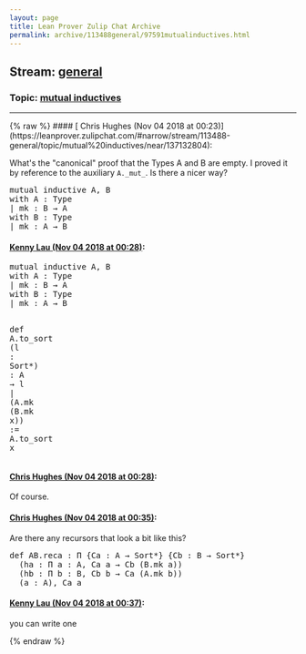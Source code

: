```yaml
---
layout: page
title: Lean Prover Zulip Chat Archive 
permalink: archive/113488general/97591mutualinductives.html
---
```


## Stream: [general](https://leanprover-community.github.io/archive/113488general/index.html)
### Topic: [mutual inductives](https://leanprover-community.github.io/archive/113488general/97591mutualinductives.html)

---

<base href="https://leanprover.zulipchat.com">
{% raw %}
#### [ Chris Hughes (Nov 04 2018 at 00:23)](https://leanprover.zulipchat.com/#narrow/stream/113488-general/topic/mutual%20inductives/near/137132804):
<p>What's the "canonical" proof that the Types A and B are empty. I proved it by reference to the auxiliary <code>A._mut_</code>. Is there a nicer way?</p>
<div class="codehilite"><pre><span></span><span class="n">mutual</span> <span class="kn">inductive</span> <span class="n">A</span><span class="o">,</span> <span class="n">B</span>
<span class="k">with</span> <span class="n">A</span> <span class="o">:</span> <span class="kt">Type</span>
<span class="bp">|</span> <span class="n">mk</span> <span class="o">:</span> <span class="n">B</span> <span class="bp">→</span> <span class="n">A</span>
<span class="k">with</span> <span class="n">B</span> <span class="o">:</span> <span class="kt">Type</span>
<span class="bp">|</span> <span class="n">mk</span> <span class="o">:</span> <span class="n">A</span> <span class="bp">→</span> <span class="n">B</span>
</pre></div>

#### [ Kenny Lau (Nov 04 2018 at 00:28)](https://leanprover.zulipchat.com/#narrow/stream/113488-general/topic/mutual%20inductives/near/137132957):
<div class="codehilite"><pre><span></span><span class="n">mutual</span> <span class="kn">inductive</span> <span class="n">A</span><span class="o">,</span> <span class="n">B</span>
<span class="k">with</span> <span class="n">A</span> <span class="o">:</span> <span class="kt">Type</span>
<span class="bp">|</span> <span class="n">mk</span> <span class="o">:</span> <span class="n">B</span> <span class="bp">→</span> <span class="n">A</span>
<span class="k">with</span> <span class="n">B</span> <span class="o">:</span> <span class="kt">Type</span>
<span class="bp">|</span> <span class="n">mk</span> <span class="o">:</span> <span class="n">A</span> <span class="bp">→</span> <span class="n">B</span>

<span class="n">def</span> <span class="n">A</span><span class="bp">.</span><span class="n">to_sort</span> <span class="o">(</span><span class="n">l</span> <span class="o">:</span> <span class="n">Sort</span><span class="bp">*</span><span class="o">)</span> <span class="o">:</span> <span class="n">A</span> <span class="bp">→</span> <span class="n">l</span>
<span class="bp">|</span> <span class="o">(</span><span class="n">A</span><span class="bp">.</span><span class="n">mk</span> <span class="o">(</span><span class="n">B</span><span class="bp">.</span><span class="n">mk</span> <span class="n">x</span><span class="o">))</span> <span class="o">:=</span> <span class="n">A</span><span class="bp">.</span><span class="n">to_sort</span> <span class="n">x</span>
</pre></div>

#### [ Chris Hughes (Nov 04 2018 at 00:28)](https://leanprover.zulipchat.com/#narrow/stream/113488-general/topic/mutual%20inductives/near/137132960):
<p>Of course.</p>

#### [ Chris Hughes (Nov 04 2018 at 00:35)](https://leanprover.zulipchat.com/#narrow/stream/113488-general/topic/mutual%20inductives/near/137133128):
<p>Are there any recursors that look a bit like this?</p>
<div class="codehilite"><pre><span></span><span class="n">def</span> <span class="n">AB</span><span class="bp">.</span><span class="n">reca</span> <span class="o">:</span> <span class="bp">Π</span> <span class="o">{</span><span class="n">Ca</span> <span class="o">:</span> <span class="n">A</span> <span class="bp">→</span> <span class="n">Sort</span><span class="bp">*</span><span class="o">}</span> <span class="o">{</span><span class="n">Cb</span> <span class="o">:</span> <span class="n">B</span> <span class="bp">→</span> <span class="n">Sort</span><span class="bp">*</span><span class="o">}</span>
  <span class="o">(</span><span class="n">ha</span> <span class="o">:</span> <span class="bp">Π</span> <span class="n">a</span> <span class="o">:</span> <span class="n">A</span><span class="o">,</span> <span class="n">Ca</span> <span class="n">a</span> <span class="bp">→</span> <span class="n">Cb</span> <span class="o">(</span><span class="n">B</span><span class="bp">.</span><span class="n">mk</span> <span class="n">a</span><span class="o">))</span>
  <span class="o">(</span><span class="n">hb</span> <span class="o">:</span> <span class="bp">Π</span> <span class="n">b</span> <span class="o">:</span> <span class="n">B</span><span class="o">,</span> <span class="n">Cb</span> <span class="n">b</span> <span class="bp">→</span> <span class="n">Ca</span> <span class="o">(</span><span class="n">A</span><span class="bp">.</span><span class="n">mk</span> <span class="n">b</span><span class="o">))</span>
  <span class="o">(</span><span class="n">a</span> <span class="o">:</span> <span class="n">A</span><span class="o">),</span> <span class="n">Ca</span> <span class="n">a</span>
</pre></div>

#### [ Kenny Lau (Nov 04 2018 at 00:37)](https://leanprover.zulipchat.com/#narrow/stream/113488-general/topic/mutual%20inductives/near/137133175):
<p>you can write one</p>


{% endraw %}
